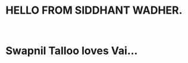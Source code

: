 
<html lang="en">
<head>
    <meta charset="UTF-8">
    <meta name="viewport" content="width=device-width, initial-scale=1.0">
<!--     <title>Document</title> -->
</head>
<body>
    <h1>HELLO FROM SIDDHANT WADHER.</h1><br>
    <h1>Swapnil Talloo loves Vai...</h1>
</body>
</html>
